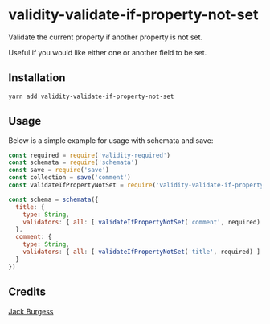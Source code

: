 # validity-validate-if-property-not-set

Validate the current property if another property is not set.

Useful if you would like either one or another field to be set.

## Installation

```
yarn add validity-validate-if-property-not-set
```

## Usage

Below is a simple example for usage with schemata and save:

```js
const required = require('validity-required')
const schemata = require('schemata')
const save = require('save')
const collection = save('comment')
const validateIfPropertyNotSet = require('validity-validate-if-property-not-set')

const schema = schemata({
  title: {
    type: String,
    validators: { all: [ validateIfPropertyNotSet('comment', required) ] }
  },
  comment: {
    type: String,
    validators: { all: [ validateIfPropertyNotSet('title', required) ] }
  }
})

```

## Credits

[Jack Burgess](https://github.com/jack828)
